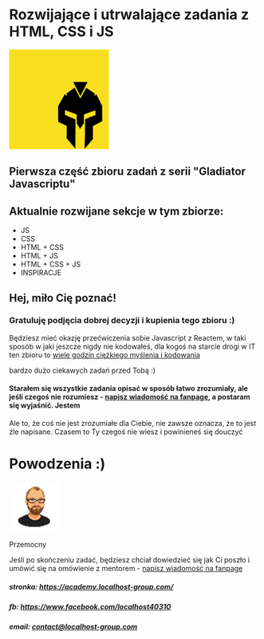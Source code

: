 # Rozwijające i utrwalające zadania z HTML, CSS i JS
<img src="jsgladiator.png" alt="i Ty możesz zostać Gladiatorem Javascriptu" height="200px"/>

## Pierwsza część zbioru zadań z serii "Gladiator Javascriptu"

## Aktualnie rozwijane sekcje w tym zbiorze:
- JS
- CSS
- HTML + CSS
- HTML + JS
- HTML + CSS + JS
- INSPIRACJE

## Hej, miło Cię poznać!

### Gratuluję podjęcia dobrej decyzji i kupienia tego zbioru :) 

Będziesz mieć okazję przećwiczenia sobie Javascript z Reactem, w taki sposób w jaki jeszcze nigdy nie kodowałeś, dla kogoś na starcie drogi w IT ten zbioru to <u>wiele godzin ciężkiego myślenia i kodowania</u>

bardzo dużo ciekawych zadań przed Tobą :)

#### Starałem się wszystkie zadania opisać w sposób łatwo zrozumiały, ale jeśli czegoś nie rozumiesz - <u>napisz wiadomość na fanpage</u>, a postaram się wyjaśnić. Jestem

Ale to, że coś nie jest zrozumiałe dla Ciebie, nie zawsze oznacza, że to jest źle napisane. Czasem to Ty czegoś nie wiesz i powinieneś się douczyć

# Powodzenia :) 
<img src="Przemocny.png" alt="" height="100px"/> 

Przemocny

Jeśli po skończeniu zadać, będziesz chciał dowiedzieć się jak Ci poszło i umówić się na omówienie z mentorem - <u>napisz wiadomość na fanpage</u>

##### stronka: https://academy.localhost-group.com/
##### fb: https://www.facebook.com/localhost40310
##### email: contact@localhost-group.com